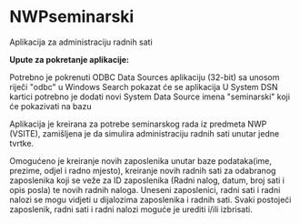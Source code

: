# NWPseminarski
Aplikacija za administraciju radnih sati

**Upute za pokretanje aplikacije:**

Potrebno je pokrenuti ODBC Data Sources aplikaciju (32-bit) sa unosom riječi "odbc" u Windows Search pokazat će se aplikacija
U System DSN kartici potrebno je dodati novi System Data Source imena "seminarski" koji će pokazivati na bazu

Aplikacija je kreirana za potrebe seminarskog rada iz predmeta NWP (VSITE), zamišljena je da simulira administraciju radnih sati unutar jedne tvrtke.

Omogućeno je kreiranje novih zaposlenika unutar baze podataka(ime, prezime, odjel i radno mjesto), kreiranje novih radnih sati za odabranog zaposlenika koji se veže za ID zaposlenika (Radni nalog, datum, broj sati i opis posla) te novih radnih naloga.
Uneseni zaposlenici, radni sati i radni nalozi se mogu vidjeti u dijalozima zaposlenika i radnih sati. Svaki postojeći zaposlenik, radni sati i radni nalozi moguće je urediti i/ili izbrisati.

